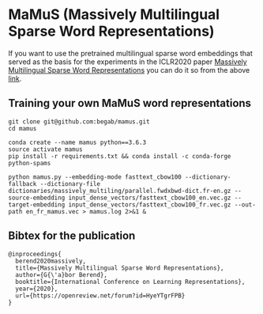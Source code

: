 # MaMuS (Massively Multilingual Sparse Word Representations)

If you want to use the pretrained multilingual sparse word embeddings that served as the basis for the experiments in the ICLR2020 paper [Massively Multilingual Sparse Word Representations](https://openreview.net/forum?id=HyeYTgrFPB) you can do it so from the above [link](#).

## Training your own MaMuS word representations

```
git clone git@github.com:begab/mamus.git
cd mamus

conda create --name mamus python==3.6.3
source activate mamus  
pip install -r requirements.txt && conda install -c conda-forge python-spams  

python mamus.py --embedding-mode fasttext_cbow100 --dictionary-fallback --dictionary-file dictionaries/massively_multiling/parallel.fwdxbwd-dict.fr-en.gz --source-embedding input_dense_vectors/fasttext_cbow100_en.vec.gz --target-embedding input_dense_vectors/fasttext_cbow100_fr.vec.gz --out-path en_fr_mamus.vec > mamus.log 2>&1 &
```

## Bibtex for the publication

```
@inproceedings{  
  berend2020massively,  
  title={Massively Multilingual Sparse Word Representations},  
  author={G{\'a}bor Berend},  
  booktitle={International Conference on Learning Representations},  
  year={2020},  
  url={https://openreview.net/forum?id=HyeYTgrFPB}  
}
```
